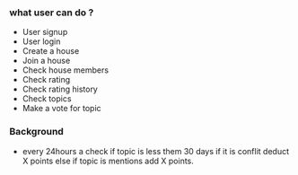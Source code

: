 
### what user can do ? 
- User signup
- User login
- Create a house
- Join a house
- Check house members
- Check rating
- Check rating history
- Check topics
- Make a vote for topic

### Background 
- every 24hours a check if topic is less them 30 days if it is conflit deduct X points else if topic is mentions add X points.

